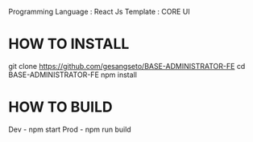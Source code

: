 Programming Language : React Js
Template : CORE UI

# HOW TO INSTALL

git clone https://github.com/gesangseto/BASE-ADMINISTRATOR-FE
cd BASE-ADMINISTRATOR-FE
npm install

# HOW TO BUILD

Dev - npm start
Prod - npm run build
